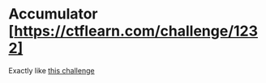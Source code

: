 # Accumulator [https://ctflearn.com/challenge/1232]

Exactly like [this challenge](../../picoCTF/Binary%20Exploitation/two-sum.md)
